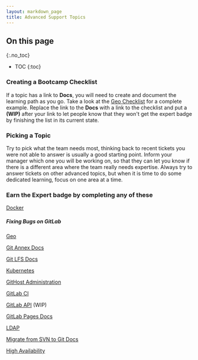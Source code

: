 ```yaml
---
layout: markdown_page
title: Advanced Support Topics
---
```


## On this page
{:.no_toc}

- TOC
{:toc}

### Creating a Bootcamp Checklist

If a topic has a link to **Docs**, you will need to create and document the learning path as you go. Take a look at the [Geo Checklist](https://gitlab.com/gitlab-com/support/support-training/blob/master/.gitlab/issue_templates/geo-bootcamp.md) for a complete example. Replace the link to the **Docs** with a link to the checklist and put a **(WIP)** after your link to let people know that they won't get the expert badge by finishing the list in its current state.

### Picking a Topic

Try to pick what the team needs most, thinking back to recent tickets you were not able to answer is usually a good starting point. Inform your manager which one you will be working on, so that they can let you know if there is a different area where the team really needs expertise. Always try to answer tickets on other advanced topics, but when it is time to do some dedicated learning, focus on one area at a time.

### Earn the Expert badge by completing any of these

[Docker](https://gitlab.com/gitlab-com/support/support-training/blob/master/.gitlab/issue_templates/docker-bootcamp.md)

##### Fixing Bugs on GitLab

[Geo](https://gitlab.com/gitlab-com/support/support-training/blob/master/.gitlab/issue_templates/geo-bootcamp.md)

[Git Annex Docs](https://docs.gitlab.com/ee/workflow/git_annex.html)

[Git LFS Docs](https://docs.gitlab.com/ee/workflow/lfs/manage_large_binaries_with_git_lfs.html)

[Kubernetes](https://gitlab.com/gitlab-com/support/support-training/blob/master/.gitlab/issue_templates/kubernetes-bootcamp.md)

[GitHost
 Administration](https://gitlab.com/gitlab-com/support/support-training/blob/master/.gitlab/issue_templates/githost-bootcamp.md)

[GitLab
 CI](https://gitlab.com/gitlab-com/support/support-training/blob/master/.gitlab/issue_templates/CI-bootcamp.md)

[GitLab
 API](https://gitlab.com/gitlab-com/support/support-training/blob/master/.gitlab/issue_templates/API-bootcamp.md) (WIP)

[GitLab Pages Docs](https://docs.gitlab.com/ee/pages/administration.html)

[LDAP](https://gitlab.com/gitlab-com/support/support-training/blob/master/.gitlab/issue_templates/LDAP-bootcamp.md)

[Migrate from SVN to Git Docs](https://docs.gitlab.com/ee/workflow/importing/migrating_from_svn.html)

[High
 Availability](https://gitlab.com/gitlab-com/support/support-training/blob/master/.gitlab/issue_templates/HA-bootcamp.md)
